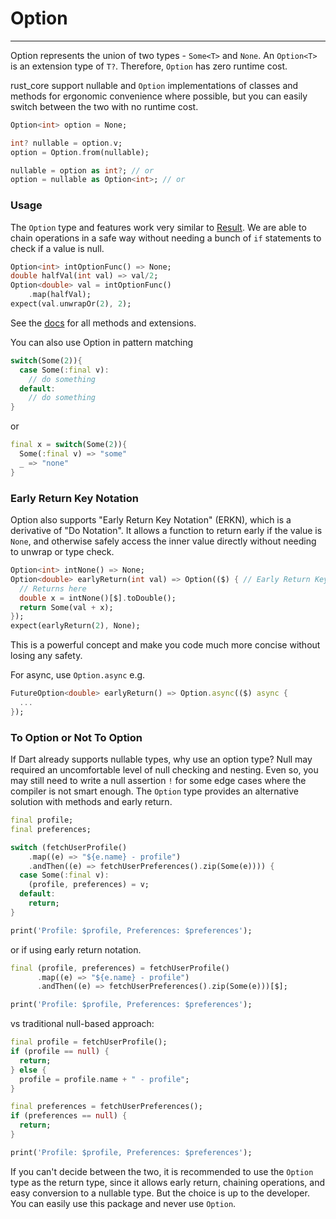 # Option
***
Option represents the union of two types - `Some<T>` and `None`. An `Option<T>` is an extension type of `T?`. Therefore, `Option`
has zero runtime cost.

rust_core support nullable and `Option` implementations of classes and methods for ergonomic convenience where possible, but you
can easily switch between the two with no runtime cost.

```dart
Option<int> option = None;

int? nullable = option.v;
option = Option.from(nullable);

nullable = option as int?; // or
option = nullable as Option<int>; // or
```

### Usage
The `Option` type and features work very similar to [Result](../result/result.md). We are able to chain operations in a safe way without
needing a bunch of `if` statements to check if a value is null.

```dart
Option<int> intOptionFunc() => None;
double halfVal(int val) => val/2;
Option<double> val = intOptionFunc()
    .map(halfVal);
expect(val.unwrapOr(2), 2);
```
See the [docs](https://pub.dev/documentation/rust_core/latest/option/option-library.html) for all methods and extensions.

You can also use Option in pattern matching
```dart
switch(Some(2)){
  case Some(:final v):
    // do something
  default:
    // do something
}
```
or
```dart
final x = switch(Some(2)){
  Some(:final v) => "some"
  _ => "none"
}
```

### Early Return Key Notation
Option also supports "Early Return Key Notation" (ERKN), which is a derivative of "Do Notation". It allows a 
function to return early if the value is `None`, and otherwise safely access the inner value directly without needing to unwrap or type check.
```dart
Option<int> intNone() => None;
Option<double> earlyReturn(int val) => Option(($) { // Early Return Key
  // Returns here
  double x = intNone()[$].toDouble();
  return Some(val + x);
});
expect(earlyReturn(2), None);
```
This is a powerful concept and make you code much more concise without losing any safety.

For async, use `Option.async` e.g.
```dart
FutureOption<double> earlyReturn() => Option.async(($) async {
  ...
});
```

### To Option or Not To Option
If Dart already supports nullable types, why use an option type? Null may required an
uncomfortable level of null checking and nesting. Even so, you may still need to write a null
assertion `!` for some edge cases where the compiler is not smart enough.
The `Option` type provides an alternative solution with methods and early return.
```dart
final profile;
final preferences;

switch (fetchUserProfile()
    .map((e) => "${e.name} - profile")
    .andThen((e) => fetchUserPreferences().zip(Some(e)))) {
  case Some(:final v):
    (profile, preferences) = v;
  default:
    return;
}

print('Profile: $profile, Preferences: $preferences');

```
or if using early return notation.
```dart
final (profile, preferences) = fetchUserProfile()
      .map((e) => "${e.name} - profile")
      .andThen((e) => fetchUserPreferences().zip(Some(e)))[$];

print('Profile: $profile, Preferences: $preferences');
```
vs traditional null-based approach:
```dart
final profile = fetchUserProfile();
if (profile == null) {
  return;
} else {
  profile = profile.name + " - profile";
}

final preferences = fetchUserPreferences();
if (preferences == null) {
  return;
}

print('Profile: $profile, Preferences: $preferences');
```

If you can't decide between the two, it is recommended to use the `Option` type as the return type, since it allows 
early return, chaining operations, and easy conversion to a nullable type. But the choice is up to the developer.
You can easily use this package and never use `Option`.